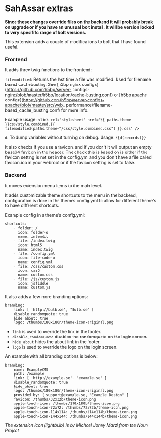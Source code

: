 SahAssar extras
====================

**Since these changes override files on the backend it will probably break on
upgrade or if you have an unusual bolt install. It will be version locked to
very specififc range of bolt versions.**

This extension adds a couple of modifications to bolt that I have found useful.

### Frontend

It adds three twig functions to the frontend:
 
`filemodified`: Returns the last time a file was modified. Used for filename 
based cachebusting. See [h5bp nginx configs](https://github.com/h5bp/server-
configs-nginx/blob/master/h5bp/location/cache-busting.conf) or [h5bp apache 
configs](https://github.com/h5bp/server-configs-apache/blob/master/src/web_
performance/filename-based_cache_busting.conf) for more info.

Example usage:
`<link rel="stylesheet" href="{{ paths.theme }}css/style.combined.{{ filemodified(paths.theme~"/css/style.combined.css") }}.css" />`
 
`d`: To dump variables without turning on debug. Usage: `{{d(records)}}`

It also checks if you use a favicon, and if you don't it will output an empty 
base64 favicon in the header. The check this is based on is either if the 
favicon setting is not set in the config.yml and you don't have a file called
favicon.ico in your webroot or if the favicon setting is set to false.

### Backend

It moves extension menu items to the main level.

It adds customizable theme shortcuts to the menu in the backend, configuration
is done in the themes config.yml to allow for different theme's to have different
shortcuts.

Example config in a theme's config.yml:

    shortcuts:
        - folder: /
          icon: folder-o
          name: intendit
        - file: /index.twig
          icon: html5
          name: index.twig
        - file: /config.yml
          icon: file-code-o
          name: config.yml
        - file: /css/custom.css
          icon: css3
          name: custom.css
        - file: /js/custom.js
          icon: jsfiddle
          name: custom.js
          
It also adds a few more branding options:

    branding:
        link: [ 'http://bulb.se', "Bulb.se" ]
        disable_randomquote: true
        hide_about: true
        logo: /thumbs/180x180r/theme-icon-original.png

 - `link` is used to override the link in the footer.
 - `disable_randomquote` disables the randomquote on the login screen.
 - `hide_about` hides the about link in the footer.
 - `logo` is used to override the logo on the login screen.

An example with all branding options is below:

    branding:
        name: ExampleCMS
        path: /example
        link: [ 'http://example.se', "example.se" ]
        disable_randomquote: true
        hide_about: true
        logo: /thumbs/180x180r/theme-icon-original.png
        provided_by: [ support@example.se, "Example Design" ]
        favicon: /thumbs/32x32b/theme-icon.png
        apple-touch-icon: /thumbs/180x180b/theme-icon.png
        apple-touch-icon-72x72: /thumbs/72x72b/theme-icon.png
        apple-touch-icon-114x114: /thumbs/114x114b/theme-icon.png
        apple-touch-icon-144x144: /thumbs/144x144b/theme-icon.png


*The extension icon (lightbulb) is by Michael Jonny Marzi from the Noun Project*
